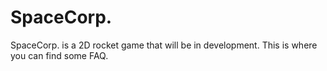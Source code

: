 # SpaceCorp.
SpaceCorp. is a 2D rocket game that will be in development. This is where you can find some FAQ.
